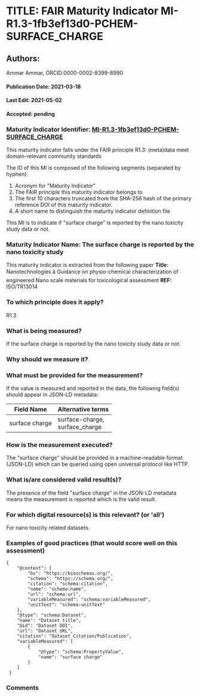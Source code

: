 # TITLE: FAIR Maturity Indicator MI-R1.3-1fb3ef13d0-PCHEM-SURFACE_CHARGE

## Authors: 
Ammar Ammar, ORCID:0000-0002-8399-8990

#### Publication Date: 2021-03-18
#### Last Edit: 2021-05-02
#### Accepted: pending

### Maturity Indicator Identifier: [MI-R1.3-1fb3ef13d0-PCHEM-SURFACE_CHARGE](https://w3id.org/fair/maturity_indicator/terms/Gen2/MI-R1.3-1fb3ef13d0-PCHEM-SURFACE_CHARGE)

This maturity indicator falls under the FAIR principle R1.3:
(meta)data meet domain-relevant community standards

The ID of this MI is composed of the following segments (separated by hyphen):
1. Acronym for "Maturity Indicator"
1. The FAIR principle this maturity indicator belongs to
1. The first 10 characters truncated from the SHA-256 hash of the primary reference DOI of this maturity indicator.
1. A short name to distinguish the maturity indicator definition file

This MI is to indicate if "surface charge" is reported by the nano toxicity study data or not.

### Maturity Indicator Name:  The surface charge is reported by the nano toxicity study

This maturity indicator is extracted from the following paper 
**Title:** Nanotechnologies â Guidance on physio-chemical characterization of engineered Nano scale materials for toxicological assessment
**REF:** ISO/TR13014

### To which principle does it apply?  
R1.3

### What is being measured?
If the surface charge is reported by the nano toxicity study data or not.

### Why should we measure it?


### What must be provided for the measurement?
If the value is measured and reported in the data, the following field(s) should appear in JSON-LD metadata: 

| Field Name      | Alternative terms                     |
| --------------- | ------------------------------------- |
| surface charge  | surface-charge,<br>surface_charge     |

### How is the measurement executed?
The "surface charge" should be provided in a machine-readable format (JSON-LD) which can be queried using open universal protocol like HTTP.

### What is/are considered valid result(s)?
The presence of the field "surface charge" in the JSON-LD metadata means the measurement is reported which is the valid result.

### For which digital resource(s) is this relevant? (or 'all')
For nano toxicity related datasets.  

### Examples of good practices (that would score well on this assessment)
```{json}
{
 	"@context": {
 		"bs": "https://bioschemas.org/",
 		"schema": "https://schema.org/",
 		"citation": "schema:citation",
 		"name": "schema:name",
 		"url": "schema:url",
 		"variableMeasured": "schema:variableMeasured",
 		"unitText": "schema:unitText"
 	},
 	"@type": "schema:Dataset",
 	"name": "Dataset title",
 	"@id": "Dataset DOI",
 	"url": "Dataset URL",
 	"citation": "Dataset Citation/Publication",
 	"variableMeasured": [
 		{
 			"@type": "schema:PropertyValue",
 			"name": "surface charge"
 		}
 	]
 }
```

### Comments


